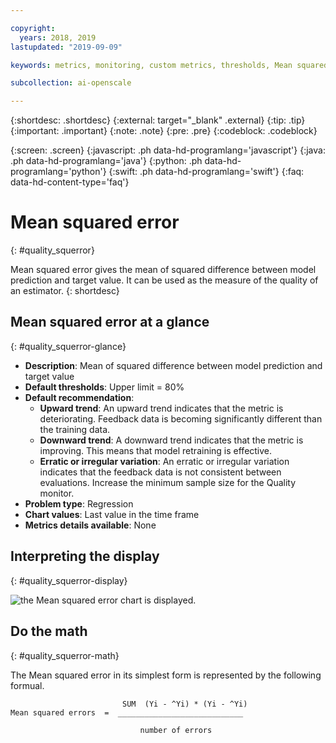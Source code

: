 ```yaml
---

copyright:
  years: 2018, 2019
lastupdated: "2019-09-09"

keywords: metrics, monitoring, custom metrics, thresholds, Mean squared error

subcollection: ai-openscale

---
```


{:shortdesc: .shortdesc}
{:external: target="_blank" .external}
{:tip: .tip}
{:important: .important}
{:note: .note}
{:pre: .pre}
{:codeblock: .codeblock}

{:screen: .screen}
{:javascript: .ph data-hd-programlang='javascript'}
{:java: .ph data-hd-programlang='java'}
{:python: .ph data-hd-programlang='python'}
{:swift: .ph data-hd-programlang='swift'}
{:faq: data-hd-content-type='faq'}

# Mean squared error
{: #quality_squerror}

Mean squared error gives the mean of squared difference between model prediction and target value. It can be used as the measure of the quality of an estimator.
{: shortdesc}

## Mean squared error at a glance
{: #quality_squerror-glance}

- **Description**: Mean of squared difference between model prediction and target value
- **Default thresholds**: Upper limit = 80%
- **Default recommendation**:
   - **Upward trend**: An upward trend indicates that the metric is deteriorating. Feedback data is becoming significantly different than the training data.
   - **Downward trend**: A downward trend indicates that the metric is improving. This means that model retraining is effective.
   - **Erratic or irregular variation**: An erratic or irregular variation indicates that the feedback data is not consistent between evaluations. Increase the minimum sample size for the Quality monitor.
- **Problem type**: Regression
- **Chart values**: Last value in the time frame
- **Metrics details available**: None

## Interpreting the display
{: #quality_squerror-display}

![the Mean squared error chart is displayed.](images/xxxx.png)

## Do the math
{: #quality_squerror-math}

The Mean squared error in its simplest form is represented by the following formual.

```
                         SUM  (Yi - ^Yi) * (Yi - ^Yi)
Mean squared errors  =  ____________________________

                             number of errors
```